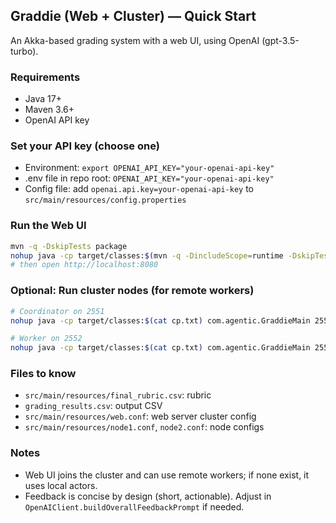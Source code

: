 ## Graddie (Web + Cluster) — Quick Start

An Akka-based grading system with a web UI, using OpenAI (gpt-3.5-turbo).

### Requirements
- Java 17+
- Maven 3.6+
- OpenAI API key

### Set your API key (choose one)
- Environment: `export OPENAI_API_KEY="your-openai-api-key"`
- .env file in repo root: `OPENAI_API_KEY="your-openai-api-key"`
- Config file: add `openai.api.key=your-openai-api-key` to `src/main/resources/config.properties`

### Run the Web UI
```bash
mvn -q -DskipTests package
nohup java -cp target/classes:$(mvn -q -DincludeScope=runtime -DskipTests dependency:build-classpath -Dmdep.outputFile=/dev/stdout) com.agentic.WebServer > web.out 2>&1 &
# then open http://localhost:8080
```

### Optional: Run cluster nodes (for remote workers)
```bash
# Coordinator on 2551
nohup java -cp target/classes:$(cat cp.txt) com.agentic.GraddieMain 2551 coordinator > coord.out 2>&1 &

# Worker on 2552
nohup java -cp target/classes:$(cat cp.txt) com.agentic.GraddieMain 2552 worker > worker.out 2>&1 &
```

### Files to know
- `src/main/resources/final_rubric.csv`: rubric
- `grading_results.csv`: output CSV
- `src/main/resources/web.conf`: web server cluster config
- `src/main/resources/node1.conf`, `node2.conf`: node configs

### Notes
- Web UI joins the cluster and can use remote workers; if none exist, it uses local actors.
- Feedback is concise by design (short, actionable). Adjust in `OpenAIClient.buildOverallFeedbackPrompt` if needed.